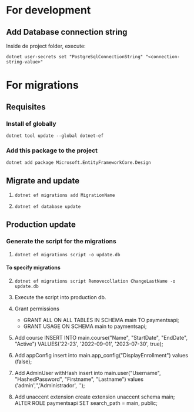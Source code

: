 # For development
## Add Database connection string
Inside de project folder, execute:

`dotnet user-secrets set "PostgreSqlConnectionString" "<connection-string-value>"`

# For migrations
## Requisites
### Install ef globally
`dotnet tool update --global dotnet-ef`

### Add this package to the project
`dotnet add package Microsoft.EntityFrameworkCore.Design`

## Migrate and update

1. `dotnet ef migrations add MigrationName`

2. `dotnet ef database update`

## Production update

### Generate the script for the migrations
1. `dotnet ef migrations script -o update.db`
#### To specify migrations
2. `dotnet ef migrations script Removecollation ChangeLastName -o update.db`

2. Execute the script into production db.

3. Grant permissions
    - GRANT ALL ON ALL TABLES IN SCHEMA main TO paymentsapi;
    - GRANT USAGE ON SCHEMA main to paymentsapi;

4. Add course
INSERT INTO main.course("Name", "StartDate", "EndDate", "Active") VALUES('22-23', '2022-09-01', '2023-07-30', true);

5. Add appConfig
insert into main.app_config("DisplayEnrollment") values (false);

6. Add AdminUser withHash
insert into main.user("Username", "HashedPassword", "Firstname", "Lastname") values ('admin','','Administrador', '');

7. Add unaccent extension
create extension unaccent schema main; 
ALTER ROLE paymentsapi SET search_path = main, public;
